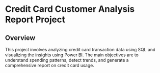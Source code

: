 # Credit Card Customer Analysis Report Project

## Overview
This project involves analyzing credit card transaction data using SQL and visualizing the insights using Power BI. The main objectives are to understand spending patterns, detect trends, and generate a comprehensive report on credit card usage.
